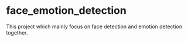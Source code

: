 # face_emotion_detection
This project which mainly focus on face detection and emotion detection together.
